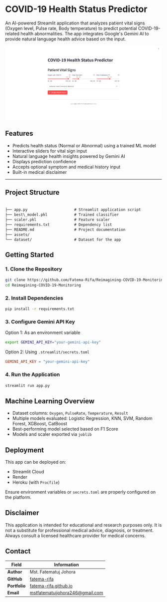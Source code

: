 # COVID-19 Health Status Predictor

An AI-powered Streamlit application that analyzes patient vital signs (Oxygen level, Pulse rate, Body temperature) to predict potential COVID-19-related health abnormalities. The app integrates Google's Gemini AI to provide natural language health advice based on the input.

![App Screenshot](https://raw.githubusercontent.com/Fatema-Rifa/Reimagining-COVID-19-Monitoring/main/assests/app.png)


## Features

- Predicts health status (Normal or Abnormal) using a trained ML model
- Interactive sliders for vital sign input
- Natural language health insights powered by Gemini AI
- Displays prediction confidence
- Accepts optional symptom and medical history input
- Built-in medical disclaimer

---

## Project Structure

```

├── app.py                     # Streamlit application script
├── best\_model.pkl            # Trained classifier
├── scaler.pkl                 # Feature scaler
├── requirements.txt           # Dependency list
├── README.md                  # Project documentation
├── assets/
└── dataset/                   # Dataset for the app

````


## Getting Started

### 1. Clone the Repository

```bash
git clone https://github.com/Fatema-Rifa/Reimagining-COVID-19-Monitoring.git
cd Reimagining-COVID-19-Monitoring
````

### 2. Install Dependencies

```bash
pip install -r requirements.txt
```

### 3. Configure Gemini API Key

Option 1: As an environment variable

```bash
export GEMINI_API_KEY="your-gemini-api-key"
```

Option 2: Using `.streamlit/secrets.toml`

```toml
GEMINI_API_KEY = "your-gemini-api-key"
```

### 4. Run the Application

```bash
streamlit run app.py
```


## Machine Learning Overview

* Dataset columns: `Oxygen`, `PulseRate`, `Temperature`, `Result`
* Multiple models evaluated: Logistic Regression, KNN, SVM, Random Forest, XGBoost, CatBoost
* Best-performing model selected based on F1 Score
* Models and scaler exported via `joblib`


## Deployment

This app can be deployed on:

* Streamlit Cloud
* Render
* Heroku (with `Procfile`)

Ensure environment variables or `secrets.toml` are properly configured on the platform.


## Disclaimer

This application is intended for educational and research purposes only. It is not a substitute for professional medical advice, diagnosis, or treatment. Always consult a licensed healthcare provider for medical concerns.


## Contact

| Field      | Information |
|------------|-------------|
| **Author**   | Mst. Fatematuj Johora |
| **GitHub**   | [fatema-rifa](https://github.com/fatema-rifa) |
| **Portfolio** | [fatema-rifa.github.io](http://fatema-rifa.github.io/) |
| **Email**     | [mstfatematujjohora246@gmail.com](mailto:mstfatematujjohora246@gmail.com) |